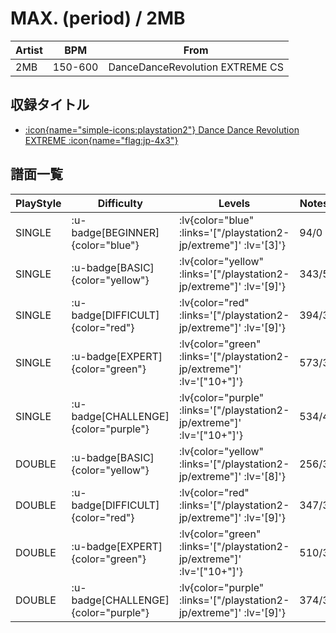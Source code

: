 # MAX. (period) / 2MB

|Artist|BPM|From|
|------|---|----|
|2MB|150-600|DanceDanceRevolution EXTREME CS|

## 収録タイトル

- [ :icon{name="simple-icons:playstation2"} Dance Dance Revolution EXTREME :icon{name="flag:jp-4x3"} ](/playstation2-jp/extreme)

## 譜面一覧

|PlayStyle|Difficulty|Levels|Notes|Movie|
|---------|----------|------|-----|-----|
|SINGLE| :u-badge[BEGINNER]{color="blue"} | :lv{color="blue" :links='["/playstation2-jp/extreme"]' :lv='[3]'} |94/0||
|SINGLE| :u-badge[BASIC]{color="yellow"} | :lv{color="yellow" :links='["/playstation2-jp/extreme"]' :lv='[9]'} |343/5||
|SINGLE| :u-badge[DIFFICULT]{color="red"} | :lv{color="red" :links='["/playstation2-jp/extreme"]' :lv='[9]'} |394/3||
|SINGLE| :u-badge[EXPERT]{color="green"} | :lv{color="green" :links='["/playstation2-jp/extreme"]' :lv='["10+"]'} |573/3||
|SINGLE| :u-badge[CHALLENGE]{color="purple"} | :lv{color="purple" :links='["/playstation2-jp/extreme"]' :lv='["10+"]'} |534/4||
|DOUBLE| :u-badge[BASIC]{color="yellow"} | :lv{color="yellow" :links='["/playstation2-jp/extreme"]' :lv='[8]'} |256/3||
|DOUBLE| :u-badge[DIFFICULT]{color="red"} | :lv{color="red" :links='["/playstation2-jp/extreme"]' :lv='[9]'} |347/3||
|DOUBLE| :u-badge[EXPERT]{color="green"} | :lv{color="green" :links='["/playstation2-jp/extreme"]' :lv='["10+"]'} |510/3||
|DOUBLE| :u-badge[CHALLENGE]{color="purple"} | :lv{color="purple" :links='["/playstation2-jp/extreme"]' :lv='[9]'} |374/3||

